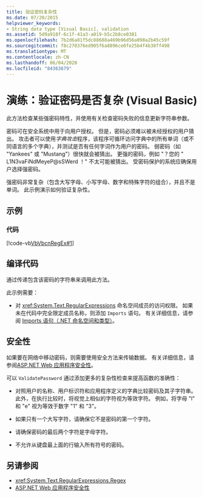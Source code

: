```yaml
---
title: 验证密码复杂性
ms.date: 07/20/2015
helpviewer_keywords:
- String data type [Visual Basic], validation
ms.assetid: 5d9a918f-6c1f-41a3-a019-b5c2b8ce0381
ms.openlocfilehash: 7b2d6a81f5dc88688a469b96d56a098a2b45c59f
ms.sourcegitcommit: f8c270376ed905f6a8896ce0fe25b4f4b38ff498
ms.translationtype: MT
ms.contentlocale: zh-CN
ms.lasthandoff: 06/04/2020
ms.locfileid: "84363679"
---
```

# <a name="walkthrough-validating-that-passwords-are-complex-visual-basic"></a>演练：验证密码是否复杂 (Visual Basic)
此方法检查某些强密码特性，并使用有关检查密码失败的信息更新字符串参数。  
  
 密码可在安全系统中用于向用户授权。 但是，密码必须难以被未经授权的用户猜出。 攻击者可以使用*字典攻击*程序，该程序可循环访问字典中的所有单词（或不同语言的多个字典），并测试是否有任何字词作为用户的密码。 弱密码（如 "Yankees" 或 "Mustang"）很快就会被猜出。 更强的密码，例如 "？您的 " L1N3vaFiNdMeyeP@sSWerd ！" 不太可能被猜出。 受密码保护的系统应确保用户选择强密码。  
  
 强密码非常复杂（包含大写字母、小写字母、数字和特殊字符的组合），并且不是单词。 此示例演示如何验证复杂性。  
  
## <a name="example"></a>示例  
  
### <a name="code"></a>代码  
 [!code-vb[VbVbcnRegEx#1](~/samples/snippets/visualbasic/VS_Snippets_VBCSharp/VbVbcnRegEx/VB/Class1.vb#1)]  
  
## <a name="compile-the-code"></a>编译代码  
 通过传递包含该密码的字符串来调用此方法。  
  
 此示例需要：  
  
- 对 <xref:System.Text.RegularExpressions> 命名空间成员的访问权限。 如果未在代码中完全限定成员名称，则添加 `Imports` 语句。 有关详细信息，请参阅 [Imports 语句（.NET 命名空间和类型）](../../../language-reference/statements/imports-statement-net-namespace-and-type.md)。  
  
## <a name="security"></a>安全性  
 如果要在网络中移动密码，则需要使用安全方法来传输数据。 有关详细信息，请参阅[ASP.NET Web 应用程序安全性](https://docs.microsoft.com/previous-versions/aspnet/330a99hc(v=vs.100))。
  
 可以 `ValidatePassword` 通过添加更多的复杂性检查来提高函数的准确性：  
  
- 对照用户的名称、用户标识符和应用程序定义的字典比较密码及其子字符串。 此外，在执行比较时，将视觉上相似的字符视为等效字符。 例如，将字母 "l" 和 "e" 视为等效于数字 "1" 和 "3"。  
  
- 如果只有一个大写字符，请确保它不是密码的第一个字符。  
  
- 请确保密码的最后两个字符是字母字符。  
  
- 不允许从键盘最上面的行输入所有符号的密码。  
  
## <a name="see-also"></a>另请参阅

- <xref:System.Text.RegularExpressions.Regex>
- [ASP.NET Web 应用程序安全性](https://docs.microsoft.com/previous-versions/aspnet/330a99hc(v=vs.100))

